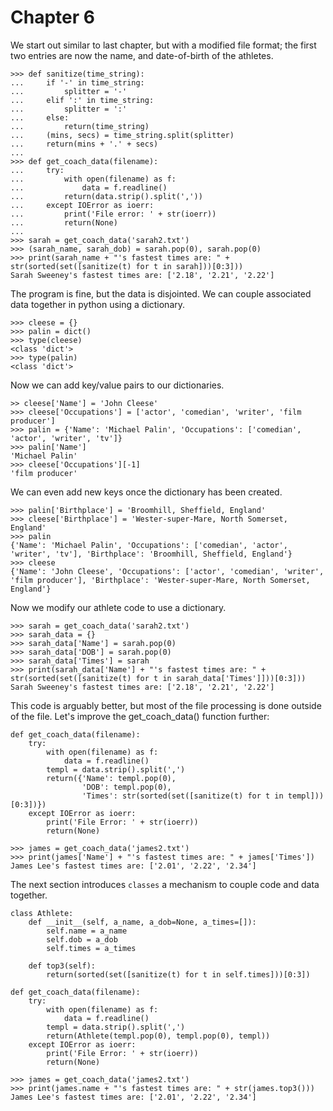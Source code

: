 # Chapter 6
We start out similar to last chapter, but with a modified file format; the first
two entries are now the name, and date-of-birth of the athletes.
```
>>> def sanitize(time_string):
...     if '-' in time_string:  
...         splitter = '-'      
...     elif ':' in time_string:
...         splitter = ':'      
...     else:
...         return(time_string)
...     (mins, secs) = time_string.split(splitter)
...     return(mins + '.' + secs)
... 
>>> def get_coach_data(filename):
...     try:
...         with open(filename) as f:
...             data = f.readline()
...         return(data.strip().split(','))
...     except IOError as ioerr:
...         print('File error: ' + str(ioerr))
...         return(None)
...
>>> sarah = get_coach_data('sarah2.txt')
>>> (sarah_name, sarah_dob) = sarah.pop(0), sarah.pop(0)
>>> print(sarah_name + "'s fastest times are: " + str(sorted(set([sanitize(t) for t in sarah]))[0:3]))
Sarah Sweeney's fastest times are: ['2.18', '2.21', '2.22']
```
The program is fine, but the data is disjointed. We can couple associated data
together in python using a dictionary.
```
>>> cleese = {}
>>> palin = dict()
>>> type(cleese)
<class 'dict'>
>>> type(palin)
<class 'dict'>
```
Now we can add key/value pairs to our dictionaries.
```
>> cleese['Name'] = 'John Cleese'
>>> cleese['Occupations'] = ['actor', 'comedian', 'writer', 'film producer']
>>> palin = {'Name': 'Michael Palin', 'Occupations': ['comedian', 'actor', 'writer', 'tv']}
>>> palin['Name']
'Michael Palin'
>>> cleese['Occupations'][-1]
'film producer'
```
We can even add new keys once the dictionary has been created.
```
>>> palin['Birthplace'] = 'Broomhill, Sheffield, England'
>>> cleese['Birthplace'] = 'Wester-super-Mare, North Somerset, England'
>>> palin
{'Name': 'Michael Palin', 'Occupations': ['comedian', 'actor', 'writer', 'tv'], 'Birthplace': 'Broomhill, Sheffield, England'}
>>> cleese
{'Name': 'John Cleese', 'Occupations': ['actor', 'comedian', 'writer', 'film producer'], 'Birthplace': 'Wester-super-Mare, North Somerset, England'}
```
Now we modify our athlete code to use a dictionary.
```
>>> sarah = get_coach_data('sarah2.txt')
>>> sarah_data = {}
>>> sarah_data['Name'] = sarah.pop(0)
>>> sarah_data['DOB'] = sarah.pop(0)
>>> sarah_data['Times'] = sarah  
>>> print(sarah_data['Name'] + "'s fastest times are: " + str(sorted(set([sanitize(t) for t in sarah_data['Times']]))[0:3]))
Sarah Sweeney's fastest times are: ['2.18', '2.21', '2.22']
```
This code is arguably better, but most of the file processing is done outside of
the file. Let's improve the get_coach_data() function further:
```
def get_coach_data(filename):
    try:
        with open(filename) as f:
            data = f.readline()
        templ = data.strip().split(',')
        return({'Name': templ.pop(0),
                'DOB': templ.pop(0),
                'Times': str(sorted(set([sanitize(t) for t in templ]))[0:3])})
    except IOError as ioerr:
        print('File Error: ' + str(ioerr))
        return(None)
```
```
>>> james = get_coach_data('james2.txt')
>>> print(james['Name'] + "'s fastest times are: " + james['Times'])
James Lee's fastest times are: ['2.01', '2.22', '2.34']
```
The next section introduces `classes` a mechanism to couple code and data 
together.
```
class Athlete:
    def __init__(self, a_name, a_dob=None, a_times=[]):
        self.name = a_name
        self.dob = a_dob
        self.times = a_times
    
    def top3(self):
        return(sorted(set([sanitize(t) for t in self.times]))[0:3])
    
def get_coach_data(filename):
    try:
        with open(filename) as f:
            data = f.readline()
        templ = data.strip().split(',')
        return(Athlete(templ.pop(0), templ.pop(0), templ))
    except IOError as ioerr:
        print('File Error: ' + str(ioerr))
        return(None)
```
```
>>> james = get_coach_data('james2.txt')
>>> print(james.name + "'s fastest times are: " + str(james.top3()))
James Lee's fastest times are: ['2.01', '2.22', '2.34']
```
